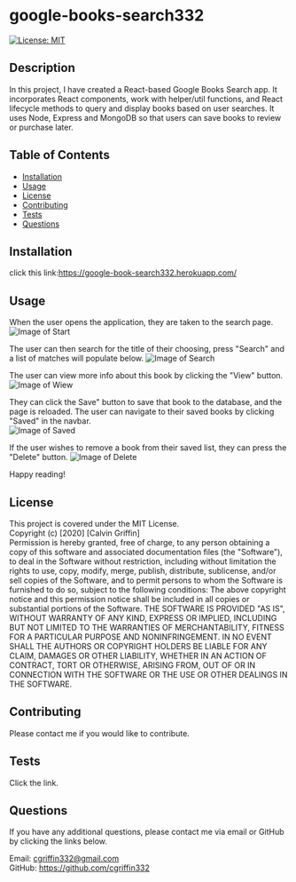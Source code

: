 # google-books-search332
[![License: MIT](https://img.shields.io/badge/License-MIT-yellow.svg)](https://opensource.org/licenses/MIT)

## Description

In this project, I have created a React-based Google Books Search app. It incorporates React components, work with helper/util functions, and React lifecycle methods to query and display books based on user searches. It uses Node, Express and MongoDB so that users can save books to review or purchase later.

## Table of Contents

* [Installation](#installation)
* [Usage](#usage)
* [License](#license)
* [Contributing](#Contributing)
* [Tests](#tests)
* [Questions](#questions)

## Installation

click this link:https://google-book-search332.herokuapp.com/

## Usage

When the user opens the application, they are taken to the search page. 
![Image of Start](./images/books1.png)

The user can then search for the title of their choosing, press "Search" and a list of matches will populate below. 
![Image of Search](./images/books2.png)

The user can view more info about this book by clicking the "View" button. 
![Image of Wiew](./images/books3.png)

They can click the Save" button to save that book to the database, and the page is reloaded. The user can navigate to their saved books by clicking "Saved" in the navbar.  
![Image of Saved](./images/books4.png)

If the user wishes to remove a book from their saved list, they can press the "Delete" button. 
![Image of Delete](./images/books5.png)

Happy reading!

## License

This project is covered under the MIT License. <br />
Copyright (c) [2020] [Calvin Griffin] <br />
Permission is hereby granted, free of charge, to any person obtaining a copy of this software and associated documentation files (the "Software"), to deal in the Software without restriction, including without limitation the rights to use, copy, modify, merge, publish, distribute, sublicense, and/or sell copies of the Software, and to permit persons to whom the Software is furnished to do so, subject to the following conditions:
The above copyright notice and this permission notice shall be included in all copies or substantial portions of the Software.
THE SOFTWARE IS PROVIDED "AS IS", WITHOUT WARRANTY OF ANY KIND, EXPRESS OR IMPLIED, INCLUDING BUT NOT LIMITED TO THE WARRANTIES OF MERCHANTABILITY, FITNESS FOR A PARTICULAR PURPOSE AND NONINFRINGEMENT. IN NO EVENT SHALL THE AUTHORS OR COPYRIGHT HOLDERS BE LIABLE FOR ANY CLAIM, DAMAGES OR OTHER LIABILITY, WHETHER IN AN ACTION OF CONTRACT, TORT OR OTHERWISE, ARISING FROM, OUT OF OR IN CONNECTION WITH THE SOFTWARE OR THE USE OR OTHER DEALINGS IN THE SOFTWARE.

## Contributing

Please contact me if you would like to contribute.

## Tests

Click the link.

## Questions

If you have any additional questions, please contact me via email or GitHub by clicking the links below.

Email: cgriffin332@gmail.com <br />
GitHub: https://github.com/cgriffin332
